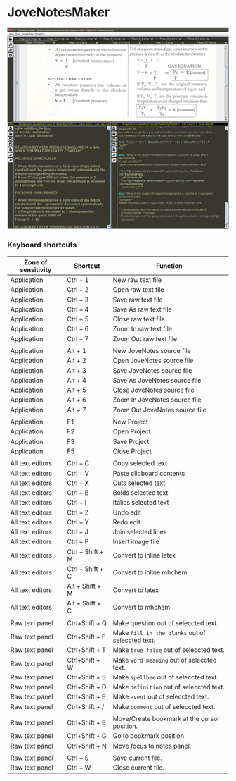 # JoveNotesMaker

![Screenshot](/docs/app.png?raw=true)

### Keyboard shortcuts

Zone of sensitivity   | Shortcut         | Function
----------------------|------------------|----------------------
Application           | Ctrl + 1         | New raw text file
Application           | Ctrl + 2         | Open raw text file
Application           | Ctrl + 3         | Save raw text file
Application           | Ctrl + 4         | Save As raw text file
Application           | Ctrl + 5         | Close raw text file
Application           | Ctrl + 6         | Zoom In raw text file
Application           | Ctrl + 7         | Zoom Out raw text file
                      |                  |
Application           | Alt  + 1         | New JoveNotes source file
Application           | Alt  + 2         | Open JoveNotes source file
Application           | Alt  + 3         | Save JoveNotes source file
Application           | Alt  + 4         | Save As JoveNotes source file
Application           | Alt  + 5         | Close JoveNotes source file
Application           | Alt  + 6         | Zoom In JoveNotes source file
Application           | Alt  + 7         | Zoom Out JoveNotes source file
                      |                  |
Application           | F1               | New Project
Application           | F2               | Open Project
Application           | F3               | Save Project
Application           | F5               | Close Project
                      |                  |
All text editors      | Ctrl + C         | Copy selected text
All text editors      | Ctrl + V         | Paste clipboard contents
All text editors      | Ctrl + X         | Cuts selected text
All text editors      | Ctrl + B         | Bolds selected text
All text editors      | Ctrl + I         | Italics selected text
All text editors      | Ctrl + Z         | Undo edit
All text editors      | Ctrl + Y         | Redo edit
All text editors      | Ctrl + J         | Join selected lines
All text editors      | Ctrl + P         | Insert image file
All text editors      | Ctrl + Shift + M | Convert to inline latex                       
All text editors      | Ctrl + Shift + C | Convert to inline mhchem 
All text editors      | Alt  + Shift + M | Convert to latex                       
All text editors      | Alt  + Shift + C | Convert to mhchem
                      |                  |
Raw text panel        | Ctrl+Shift + Q   | Make question out of seleccted text.
Raw text panel        | Ctrl+Shift + F   | Make `fill in the blanks` out of seleccted text.
Raw text panel        | Ctrl+Shift + T   | Make `true false` out of seleccted text.
Raw text panel        | Ctrl+Shift + W   | Make `word meaning` out of seleccted text.
Raw text panel        | Ctrl+Shift + S   | Make `spellbee` out of seleccted text.
Raw text panel        | Ctrl+Shift + D   | Make `definition` out of seleccted text.
Raw text panel        | Ctrl+Shift + E   | Make `event` out of seleccted text.
Raw text panel        | Ctrl+Shift + /   | Make `comment` out of seleccted text.
                      |                  |
Raw text panel        | Ctrl+Shift + B   | Move/Create bookmark at the cursor position.
Raw text panel        | Ctrl+Shift + G   | Go to bookmark position
Raw text panel        | Ctrl+Shift + N   | Move focus to notes panel.
                      |                  |
Raw text panel        | Ctrl + S         | Save current file.
Raw text panel        | Ctrl + W         | Close current file.

